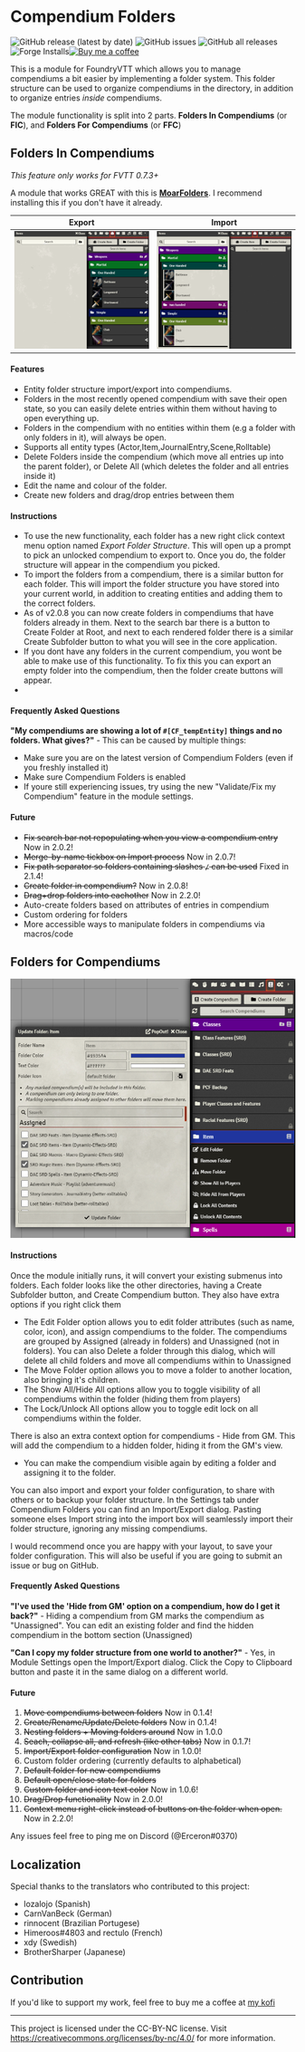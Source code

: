 # Compendium Folders

![GitHub release (latest by date)](https://img.shields.io/github/v/release/earlSt1/vtt-compendium-folders) ![GitHub issues](https://img.shields.io/github/issues-raw/earlSt1/vtt-compendium-folders) ![GitHub all releases](https://img.shields.io/github/downloads/earlSt1/vtt-compendium-folders/total) ![Forge Installs](https://img.shields.io/badge/dynamic/json?label=Forge%20Installs&query=package.installs&suffix=%25&url=https%3A%2F%2Fforge-vtt.com%2Fapi%2Fbazaar%2Fpackage%2Fcompendium-folders)[![Buy me a coffee](https://img.shields.io/badge/-buy%20me%20a%20coffee-%23334dae?logo=Ko-fi&amp;logoColor=white)](https://ko-fi.com/erceron) 

This is a module for FoundryVTT which allows you to manage compendiums a bit easier by implementing a folder system. This folder structure can be used to organize compendiums in the directory, in addition to organize entries *inside* compendiums.

The module functionality is split into 2 parts. **Folders In Compendiums** (or **FIC**), and **Folders For Compendiums** (or **FFC**)

## Folders In Compendiums

_This feature only works for FVTT 0.7.3+_

A module that works GREAT with this is [__MoarFolders__](https://foundryvtt.com/packages/moar-folders/). I recommend installing this if you don't have it already.

Export             | Import
:-------------------------:|:-------------------------:
<img src="./cf_export1.gif" width="700" /> |  <img src="./cf_import1.gif" width="700" />

#### Features
- Entity folder structure import/export into compendiums.
- Folders in the most recently opened compendium with save their open state, so you can easily delete entries within them without having to open everything up.
- Folders in the compendium with no entities within them (e.g a folder with only folders in it), will always be open.
- Supports all entity types (Actor,Item,JournalEntry,Scene,Rolltable)
- Delete Folders inside the compendium (which move all entries up into the parent folder), or Delete All (which deletes the folder and all entries inside it)
- Edit the name and colour of the folder.
- Create new folders and drag/drop entries between them

#### Instructions
- To use the new functionality, each folder has a new right click context menu option named *Export Folder Structure*. This will open up a prompt to pick an unlocked compendium to export to. Once you do, the folder structure will appear in the compendium you picked.
- To import the folders from a compendium, there is a similar button for each folder. This will import the folder structure you have stored into your current world, in addition to creating entities and adding them to the correct folders.
- As of v2.0.8 you can now create folders in compendiums that have folders already in them. Next to the search bar there is a button to Create Folder at Root, and next to each rendered folder there is a similar Create Subfolder button to what you will see in the core application.
- If you dont have any folders in the current compendium, you wont be able to make use of this functionality. To fix this you can export an empty folder into the compendium, then the folder create buttons will appear.
- 
#### Frequently Asked Questions
**"My compendiums are showing a lot of `#[CF_tempEntity]` things and no folders. What gives?"** - This can be caused by multiple things:
- Make sure you are on the latest version of Compendium Folders (even if you freshly installed it)
- Make sure Compendium Folders is enabled
- If youre still experiencing issues, try using the new "Validate/Fix my Compendium" feature in the module settings.

#### Future
- ~~Fix search bar not repopulating when you view a compendium entry~~ Now in 2.0.2!
- ~~Merge-by-name tickbox on Import process~~ Now in 2.0.7!
- ~~Fix path separator so folders containing slashes `/` can be used~~ Fixed in 2.1.4!
- ~~Create folder in compendium?~~ Now in 2.0.8!
- ~~Drag+drop folders into eachother~~ Now in 2.2.0!
- Auto-create folders based on attributes of entries in compendium
- Custom ordering for folders
- More accessible ways to manipulate folders in compendiums via macros/code

## Folders for Compendiums

![](./example.png)

#### Instructions
Once the module initially runs, it will convert your existing submenus into folders.
Each folder looks like the other directories, having a Create Subfolder button, and Create Compendium button. They also have extra options if you right click them
- The Edit Folder option allows you to edit folder attributes (such as name, color, icon), and assign compendiums to the folder. The compendiums are grouped by Assigned (already in folders) and Unassigned (not in folders). You can also Delete a folder through this dialog, which will delete all child folders and move all compendiums within to Unassigned 
- The Move Folder option allows you to move a folder to another location, also bringing it's children.
- The Show All/Hide All options allow you to toggle visibility of all compendiums within the folder (hiding them from players)
- The Lock/Unlock All options allow you to toggle edit lock on all compendiums within the folder.

There is also an extra context option for compendiums - Hide from GM. This will add the compendium to a hidden folder, hiding it from the GM's view. 
- You can make the compendium visible again by editing a folder and assigning it to the folder.

You can also import and export your folder configuration, to share with others or to backup your folder structure. In the Settings tab under Compendium Folders you can find an Import/Export dialog. Pasting someone elses Import string into the import box will seamlessly import their folder structure, ignoring any missing compendiums.

I would recommend once you are happy with your layout, to save your folder configuration. This will also be useful if you are going to submit an issue or bug on GitHub.

#### Frequently Asked Questions
**"I've used the 'Hide from GM' option on a compendium, how do I get it back?"** - Hiding a compendium from GM marks the compendium as "Unassigned". You can edit an existing folder and find the hidden compendium in the bottom section (Unassigned)

**"Can I copy my folder structure from one world to another?"** - Yes, in Module Settings open the Import/Export dialog. Click the Copy to Clipboard button and paste it in the same dialog on a different world. 

#### Future

1. ~~Move compendiums between folders~~ Now in 0.1.4!
2. ~~Create/Rename/Update/Delete folders~~ Now in 0.1.4!
3. ~~Nesting folders + Moving folders around~~ Now in 1.0.0
4. ~~Seach, collapse all, and refresh (like other tabs)~~ Now in 0.1.7!
5. ~~Import/Export folder configuration~~ Now in 1.0.0!
6. Custom folder ordering (currently defaults to alphabetical)
7. ~~Default folder for new compendiums~~
8. ~~Default open/close state for folders~~
9. ~~Custom folder and icon text color~~ Now in 1.0.6!
10. ~~Drag/Drop functionality~~ Now in 2.0.0!
11. ~~Context menu right-click instead of buttons on the folder when open.~~ Now in 2.2.0!

Any issues feel free to ping me on Discord (@Erceron#0370)

## Localization
Special thanks to the translators who contributed to this project:
- lozalojo (Spanish)
- CarnVanBeck (German)
- rinnocent (Brazilian Portugese)
- Himeroos#4803 and rectulo (French)
- xdy (Swedish)
- BrotherSharper (Japanese)

## Contribution
If you'd like to support my work, feel free to buy me a coffee at [my kofi](https://ko-fi.com/erceron)

---

This project is licensed under the CC-BY-NC license. Visit https://creativecommons.org/licenses/by-nc/4.0/ for more information.

